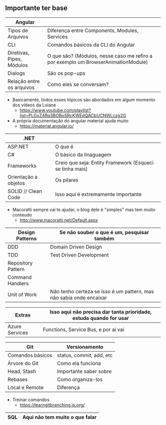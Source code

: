 ## Importante ter base

| Angular |  |
| ------ | ------ |
| Tipos de Arquivos | Diferença entre Components, Modules, Services |
| CLI | Comandos básicos da CLI do Angular |
| Diretivas, Pipes, Módulos | O que são? (Módulos, nesse caso me refiro a por exemplo um BrowserAnimationModule) |
| Dialogs | São os pop-ups |
|  Relação entre os arquivos | Como eles se conversam? |

- Basicamente, todos esses tópicos são abordados em algum momento dos vídeos da Loiane 
    - https://www.youtube.com/playlist?list=PLGxZ4Rq3BOBoSRcKWEdQACbUCNWLczg2G
- A própria documentação do angular material ajuda muito 
    - https://material.angular.io/


| .NET |  |
| ------ | ------ |
| ASP.NET | O que é |
| C# | O básico da linaguagem |
| Frameworks  | Creio que seja: Entity Framework (Esqueci se tinha mais) |
| Orientação a objetos | Os pilares  |
|  SOLID // Clean Code | Isso aqui é extremamente importante |

- Macoratti sempre vai te ajudar, o blog dele é "simples" mas tem muito conteudo 
    - http://www.macoratti.net/Default.aspx

| Design Patterns | Se não souber o que é um, pesquisar também |
| ------ | ------ |
|DDD| Domain Driven Design|
|TDD| Test Driven Development |
|Repository Pattern||
|Command Handlers||
|Unit of Work|Não tenho certeza se isso é um pattern, mas não sabia onde encaixar|

| Extras | Isso aqui não precisa dar tanta prioridade, estuda quando for usar |
| ------ | ------ |
| Azure Services | Functions, Service Bus, e por ai vai |

| Git | Versionamento |
| ------ | ------ |
|Comandos básicos| status, commit, add, etc|
|Árvore do Git| Como ela funciona|
|Head, Stash|Importante saber sobre|
|Rebases| Como organiza-los|
|Local e Remote|Diferença|

- Treinar comandos 
    - https://learngitbranching.js.org/

| SQL | Aqui não tem muito o que falar |
| ------ | ------ |
